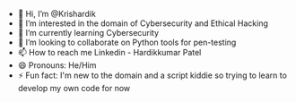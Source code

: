 - 👋 Hi, I’m @Krishardik
- 👀 I’m interested in the domain of Cybersecurity and Ethical Hacking
- 🌱 I’m currently learning Cybersecurity 
- 💞️ I’m looking to collaborate on Python tools for pen-testing
- 📫 How to reach me Linkedin - Hardikkumar Patel
- 😄 Pronouns: He/Him
- ⚡ Fun fact: I'm new to the domain and a script kiddie so trying to learn to develop my own code for now

<!---
Krishardik/Krishardik is a ✨ special ✨ repository because its `README.md` (this file) appears on your GitHub profile.
You can click the Preview link to take a look at your changes.
--->
